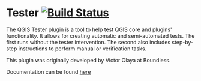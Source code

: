 # Tester [![Build Status](https://travis-ci.org/qcooperative/qgis-tester-plugin.svg?branch=master)](https://travis-ci.org/qcooperative/qgis-tester-plugin)

The QGIS Tester plugin is a tool to help test QGIS core and plugins' functionality.
It allows for creating automatic and semi-automated tests. The first runs without
the tester intervention. The second also includes step-by-step instructions to
perform manual or verification tasks.

This plugin was originally developed by Victor Olaya at Boundless.

Documentation can be found [here](./docs/source/usage.rst)
